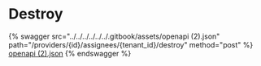 # Destroy

{% swagger src="../../../../../../.gitbook/assets/openapi (2).json" path="/providers/{id}/assignees/{tenant_id}/destroy" method="post" %}
[openapi (2).json](<../../../../../../.gitbook/assets/openapi (2).json>)
{% endswagger %}

